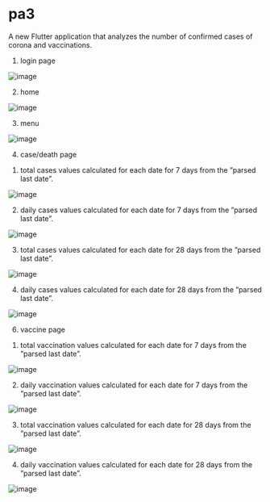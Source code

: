# pa3

A new Flutter application that analyzes the number of confirmed cases of corona and vaccinations.

1. login page

![image](https://user-images.githubusercontent.com/64959224/126076406-3b79fd2f-d0aa-44f4-bffa-2dfb682642cc.png)

2. home 

![image](https://user-images.githubusercontent.com/64959224/126076439-fa400056-d731-4ccc-ba33-d6095d987ef5.png)

3. menu

![image](https://user-images.githubusercontent.com/64959224/126076462-8b3bff63-4d93-42f6-bd70-beca8e532740.png)

4. case/death page

1) total cases values calculated for each date for 7 days from the ”parsed last date”. 

![image](https://user-images.githubusercontent.com/64959224/126076646-3330816d-1e96-4665-bfa8-192b961bb16e.png)

2) daily cases values calculated for each date for 7 days from the ”parsed last date”. 

![image](https://user-images.githubusercontent.com/64959224/126076673-830c438b-8c8c-44a2-8d3a-0e057035bd60.png)

3) total cases values calculated for each date for 28 days from the ”parsed last date”. 

![image](https://user-images.githubusercontent.com/64959224/126076683-ec033b29-b56e-423e-88c6-03f7c2e46b65.png)

4) daily cases values calculated for each date for 28 days from the ”parsed last date”. 

![image](https://user-images.githubusercontent.com/64959224/126076699-88069085-364c-4fc2-9d10-0dc85e8d47d5.png)

6. vaccine page

1) total vaccination values calculated for each date for 7 days from the ”parsed last date”. 

![image](https://user-images.githubusercontent.com/64959224/126076773-a7e97922-0616-443e-bc3f-6e99b55acc3e.png)

2) daily vaccination values calculated for each date for 7 days from the ”parsed last date”. 

![image](https://user-images.githubusercontent.com/64959224/126076788-4f163013-316a-4067-9809-2c611514318c.png)

3) total vaccination values calculated for each date for 28 days from the ”parsed last date”. 

![image](https://user-images.githubusercontent.com/64959224/126076812-3c402b92-ce3f-4823-8709-13e0e46d81de.png)

4) daily vaccination values calculated for each date for 28 days from the ”parsed last date”. 

![image](https://user-images.githubusercontent.com/64959224/126076831-c309ead2-f0e3-4ad2-ae0d-c6c82cab27e2.png)


